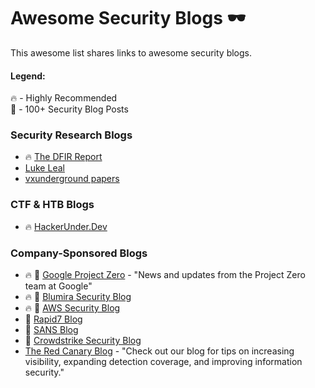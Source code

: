 # Awesome Security Blogs 🕶️

This awesome list shares links to awesome security blogs.

#### Legend: </br>
🔥 - Highly Recommended </br>
💯 - 100+ Security Blog Posts </br>


### Security Research Blogs 
* 🔥 [The DFIR Report](https://thedfirreport.com/)
* [Luke Leal](https://lukeleal.com/research/posts/) 
* [vxunderground papers](https://github.com/vxunderground/VXUG-Papers)

### CTF & HTB Blogs
* 🔥 [HackerUnder.Dev](https://www.hackerunder.dev)

### Company-Sponsored Blogs
* 🔥 💯 [Google Project Zero](https://googleprojectzero.blogspot.com/) - "News and updates from the Project Zero team at Google"
* 🔥 💯 [Blumira Security Blog](https://www.blumira.com/blog/)
* 🔥 💯 [AWS Security Blog](https://aws.amazon.com/blogs/security/)
* 💯 [Rapid7 Blog](https://blog.rapid7.com/tag/research/)
* 💯 [SANS Blog](https://www.sans.org/blog/)
* 💯 [Crowdstrike Security Blog](https://www.crowdstrike.com/blog/)
* [The Red Canary Blog](https://redcanary.com/blog/) - "Check out our blog for tips on increasing visibility, expanding detection coverage, and improving information security." 
